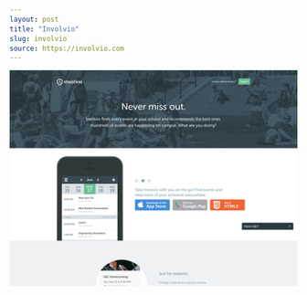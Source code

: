```yaml
---
layout: post
title: "Involvio"
slug: involvio
source: https://involvio.com
---
```


<img src="/assets/img/screenshots/involvio.jpg">
